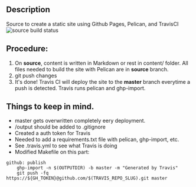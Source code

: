 ## Description

Source to create a static site using Github Pages, Pelican, and TravisCI
![source build status](https://travis-ci.org/sbadillo/sbadillo.github.io.svg?branch=sources)

## Procedure:

1. On **source**, content is written in Markdown or rest in content/ folder. All files needed to build the site with Pelican are in **source** branch.
2. git push changes
3. It's done! Travis CI will deploy the site to the **master** branch everytime a push is detected. Travis runs pelican and ghp-import.


## Things to keep in mind.

* master gets overwritten completely eery deployment.
* /output should be added to .gitignore
* Created a auth token for Travis
* Needed to add a requirements.txt file with pelican, ghp-import, etc.
* See .travis.yml to see what Travis is doing
* Modified Makefile on this part:

```
github: publish    
    ghp-import -n $(OUTPUTDIR) -b master -m "Generated by Travis"   
    git push -fq https://${GH_TOKEN}@github.com/$(TRAVIS_REPO_SLUG).git master
```
